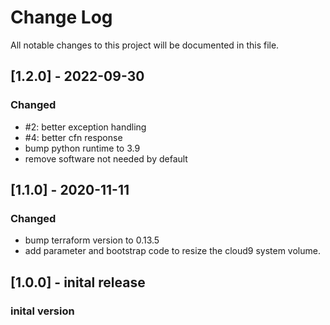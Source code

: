 
# Change Log
All notable changes to this project will be documented in this file.

## [1.2.0] - 2022-09-30

### Changed
- #2: better exception handling
- #4: better cfn response
- bump python runtime to 3.9
- remove software not needed by default
## [1.1.0] - 2020-11-11

### Changed
- bump terraform version to 0.13.5
- add parameter and bootstrap code to resize the cloud9 system volume.

## [1.0.0] - inital release

### inital version